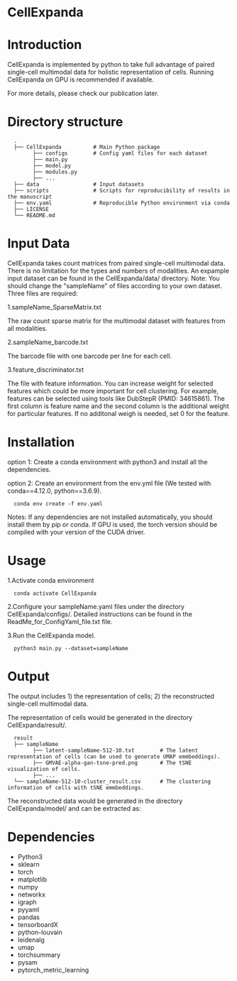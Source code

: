# CellExpanda
# Introduction
CellExpanda is implemented by python to take full advantage of paired single-cell multimodal data for holistic representation of cells. Running CellExpanda on GPU is recommended if available.

For more details, please check our publication later.


# Directory structure
      .
      ├── CellExpanda          # Main Python package
            ├── configs        # Config yaml files for each dataset 
            ├── main.py
            ├── model.py
            ├── modules.py
            ├── ...  
      ├── data                 # Input datasets
      ├── scripts              # Scripts for reproducibility of results in the manuscript
      ├── env.yaml             # Reproducible Python environment via conda
      ├── LICENSE
      └── README.md


# Input Data
CellExpanda takes count matrices from paired single-cell multimodal data. There is no limitation for the types and numbers of modalities.
An expample input dataset can be found in the CellExpanda/data/ directory. Note: You should change the "sampleName" of files according to your own dataset.
Three files are required:

1.sampleName_SparseMatrix.txt 

The raw count sparse matrix for the multimodal dataset with features from all modalities.

2.sampleName_barcode.txt  

The barcode file with one barcode per line for each cell.

3.feature_discriminator.txt  

The file with feature information. You can increase weight for selected features which could be more important for cell clustering. For example, features can be selected using tools like DubStepR (PMID: 34615861). The first column is feature name and the second column is the additional weight for particular features. If no additonal weigh is needed, set 0 for the feature.


# Installation
option 1:
Create a conda environment with python3 and install all the dependencies.

option 2:
Create an environment from the env.yml file (We tested with conda==4.12.0, python==3.6.9).

      conda env create -f env.yaml

Notes: 
If any dependencies are not installed automatically, you should install them by pip or conda.
If GPU is used, the torch version should be compiled with your version of the CUDA driver.


# Usage
1.Activate conda environment

      conda activate CellExpanda

2.Configure your sampleName.yaml files under the directory CellExpanda/configs/. Detailed instructions can be found in the ReadMe_for_ConfigYaml_file.txt file.

3.Run the CellExpanda model.

      python3 main.py --dataset=sampleName


# Output 
The output includes 1) the representation of cells; 2) the reconstructed single-cell multimodal data.

The representation of cells would be generated in the directory CellExpanda/result/.

      result
      ├── sampleName                                
            ├── latent-sampleName-512-10.txt        # The latent representation of cells (can be used to generate UMAP emmbeddings).
            ├── GMVAE-alpha-gan-tsne-pred.png       # The tSNE visualization of cells. 
            ├── ...  
      └── sampleName-512-10-cluster_result.csv      # The clustering information of cells with tSNE emmbeddings. 
      
The reconstructed data would be generated in the directory CellExpanda/model/ and can be extracted as: 
      

# Dependencies
+ Python3
+ sklearn
+ torch
+ matplotlib
+ numpy
+ networkx
+ igraph
+ pyyaml
+ pandas
+ tensorboardX
+ python-louvain
+ leidenalg
+ umap
+ torchsummary
+ pysam
+ pytorch_metric_learning
